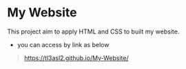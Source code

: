# My Website
This project aim to apply HTML and CSS to built my website.
- you can access by link as below
> https://tl3asl2.github.io/My-Website/
